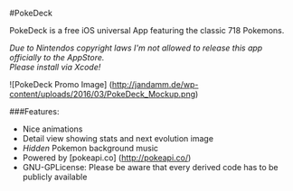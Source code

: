 #PokeDeck

PokeDeck is a free iOS universal App featuring the classic 718 Pokemons.    

*Due to Nintendos copyright laws I'm not allowed to release this app officially to the AppStore.*    
*Please install via Xcode!*

![PokeDeck Promo Image] (http://jandamm.de/wp-content/uploads/2016/03/PokeDeck_Mockup.png)

###Features:
* Nice animations
* Detail view showing stats and next evolution image
* *Hidden* Pokemon background music
* Powered by [pokeapi.co] (http://pokeapi.co/)
* GNU-GPLicense: Please be aware that every derived code has to be publicly available
